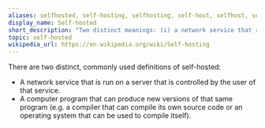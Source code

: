 ```yaml
---
aliases: selfhosted, self-hosting, selfhosting, self-host, selfhost, self-hostable, selfhostable
display_name: Self-hosted
short_description: "Two distinct meanings: (i) a network service that runs on a user's server; or (ii) a computer program that can compile itself."
topic: self-hosted
wikipedia_url: https://en.wikipedia.org/wiki/Self-hosting
---
```


There are two distinct, commonly used definitions of self-hosted:

- A network service that is run on a server that is controlled by the user of that service.
- A computer program that can produce new versions of that same program (e.g. a compiler that can compile its own source code or an operating system that can be used to compile itself).
